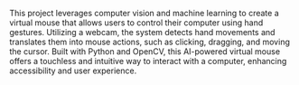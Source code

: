 This project leverages computer vision and machine learning to create a virtual mouse that allows users to control their computer using hand gestures. Utilizing a webcam, the system detects hand movements and translates them into mouse actions, such as clicking, dragging, and moving the cursor. Built with Python and OpenCV, this AI-powered virtual mouse offers a touchless and intuitive way to interact with a computer, enhancing accessibility and user experience.

